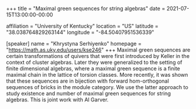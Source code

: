 +++
title = "Maximal green sequences for string algebras"
date = 2021-07-15T13:00:00-00:00

affiliation = "University of Kentucky"
location = "US"
latitude = "38.038764829263144"
longitude = "-84.50407951536339"

[speaker]
  name = "Khrystyna Serhiyenko"
  homepage = "https://math.as.uky.edu/users/kse246"
+++
Maximal green sequences are certain transformations of quivers that were first introduced by Keller in the context of cluster algebras. Later they were generalized to the setting of finite dimensional algebras, where a maximal green sequence is a finite maximal chain in the lattice of torsion classes. More recently, it was shown that these sequences are in bijection with forward hom-orthogonal sequences of bricks in the module category. We use the latter approach to study existence and number of maximal green sequences for string algebras. This is joint work with Al Garver.
